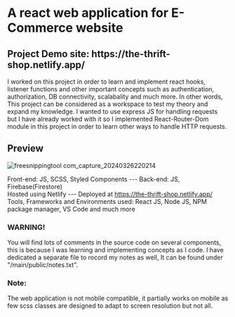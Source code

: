# A react web application for E-Commerce website
<h2>Project Demo site: https://the-thrift-shop.netlify.app/</h2>
I worked on this project in order to learn and implement react hooks, listener functions and other important concepts such as authentication, authorization, DB connectivity, scalabality and much more. In other words, This project can be considered as a workspace to test my theory and expand my knowledge. I wanted to use express JS for handling requests but I have already worked with it so I implemented React-Router-Dom module in this project in order to learn other ways to handle HTTP requests.

<h2>Preview</h2>

![freesnippingtool com_capture_20240326220214](https://github.com/rengoku33/ThriftShop/assets/89008619/872a6d09-f40d-4946-a24f-8493765bbb38)

Front-end: JS, SCSS, Styled Components --- Back-end: JS, Firebase(Firestore) <br />
Hosted using Netlify --- Deployed at https://the-thrift-shop.netlify.app/ <br />
Tools, Frameworks and Environments used: React JS, Node JS, NPM package manager, VS Code and much more  

### WARNING! 
You will find lots of comments in the source code on several components, this is because I was learning and implementing concepts as I code. I have dedicated a separate file to rocord my notes as well, It can be found under "/main/public/notes.txt".

### Note:
The web application is not mobile compatible, it partially works on mobile as few scss classes are designed to adapt to screen resolution but not all.
